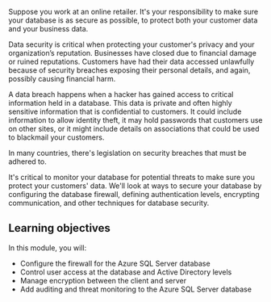 Suppose you work at an online retailer. It's your responsibility to make sure your database is as secure as possible, to protect both your customer data and your business data. 

Data security is critical when protecting your customer's privacy and your organization’s reputation. Businesses have closed due to financial damage or ruined reputations. Customers have had their data accessed unlawfully because of security breaches exposing their personal details, and again, possibly causing financial harm.  

A data breach happens when a hacker has gained access to critical information held in a database. This data is private and often highly sensitive information that is confidential to customers. It could include information to allow identity theft, it may hold passwords that customers use on other sites, or it might include details on associations that could be used to blackmail your customers. 

In many countries, there's legislation on security breaches that must be adhered to.

It's critical to monitor your database for potential threats to make sure you protect your customers' data. We'll look at ways to secure your database by configuring the database firewall, defining authentication levels, encrypting communication, and other techniques for database security. 

## Learning objectives
In this module, you will:

- Configure the firewall for the Azure SQL Server database
- Control user access at the database and Active Directory levels
- Manage encryption between the client and server
- Add auditing and threat monitoring to the Azure SQL Server database